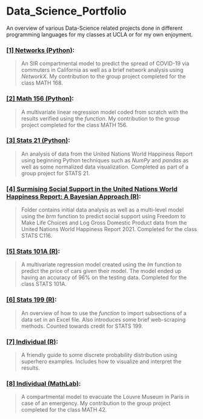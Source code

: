# Data_Science_Portfolio

An overview of various Data-Science related projects done in different programming languages for my classes at UCLA or for my own enjoyment.

### [[1] Networks (Python)](https://github.com/AMistry001/Data_Science_Portfolio/blob/main/Analyzing%20Seattle%20Accident%20Severity%20Data/Analyzing%20Accident%20Severity%20Data%20in%20Seattle%20(2014-2020).ipynb):
> An SIR compartmental model to predict the spread of COVID-19 via commuters in California as well as a brief network analysis using _NetworkX_. My contribution to the group project completed for the class MATH 168.

### [[2] Math 156 (Python)](https://github.com/AMistry001/Data_Science_Portfolio/blob/main/Analyzing%20Seattle%20Accident%20Severity%20Data/Analyzing%20Accident%20Severity%20Data%20in%20Seattle%20(2014-2020).ipynb):
> A multivariate linear regression model coded from scratch with the results verified using the _function_. My contribution to the group project completed for the class MATH 156.  

### [[3] Stats 21 (Python)](https://github.com/AMistry001/Data_Science_Portfolio/blob/main/Analyzing%20Seattle%20Accident%20Severity%20Data/Analyzing%20Accident%20Severity%20Data%20in%20Seattle%20(2014-2020).ipynb):
> An analysis of data from the United Nations World Happiness Report using beginning Python techniques such as _NumPy_ and _pandas_ as well as some normalized data visualization. Completed as part of a group project for STATS 21. 

### [[4] Surmising Social Support in the United Nations World Happiness Report: A Bayesian Approach (R)](https://github.com/AMistry001/Data_Science_Portfolio/blob/main/Analyzing%20Seattle%20Accident%20Severity%20Data/Analyzing%20Accident%20Severity%20Data%20in%20Seattle%20(2014-2020).ipynb):
> Folder contains initial data analysis as well as a multi-level model using the _brm_ function to predict social support using Freedom to Make Life Choices and Log Gross Domestic Product data from the United Nations World Happiness Report 2021. Completed for the class STATS C116. 

### [[5] Stats 101A (R)](https://github.com/AMistry001/Data_Science_Portfolio/blob/main/Analyzing%20Seattle%20Accident%20Severity%20Data/Analyzing%20Accident%20Severity%20Data%20in%20Seattle%20(2014-2020).ipynb):
> A multivariate regression model created using the _lm_ function to predict the price of cars given their model. The model ended up having an accuracy of 96% on the testing data. Completed for the class STATS 101A. 

### [[6] Stats 199 (R)](https://github.com/AMistry001/Data_Science_Portfolio/blob/main/Analyzing%20Seattle%20Accident%20Severity%20Data/Analyzing%20Accident%20Severity%20Data%20in%20Seattle%20(2014-2020).ipynb):
> An overview of how to use the _function_ to import subsections of a data set in an Excel file. Also introduces some brief web-scraping methods. Counted towards credit for STATS 199.  

### [[7] Individual (R)](https://github.com/AMistry001/Data_Science_Portfolio/blob/main/Analyzing%20Seattle%20Accident%20Severity%20Data/Analyzing%20Accident%20Severity%20Data%20in%20Seattle%20(2014-2020).ipynb):
> A friendly guide to some discrete probability distribution using superhero examples. Includes how to visualize and interpret the results. 

### [[8] Individual (MathLab)](https://github.com/AMistry001/Data_Science_Portfolio/blob/main/Analyzing%20Seattle%20Accident%20Severity%20Data/Analyzing%20Accident%20Severity%20Data%20in%20Seattle%20(2014-2020).ipynb):
> A compartmental model to evacuate the Louvre Museum in Paris in case of an emergency. My contribution to the group project completed for the class MATH 42.    

